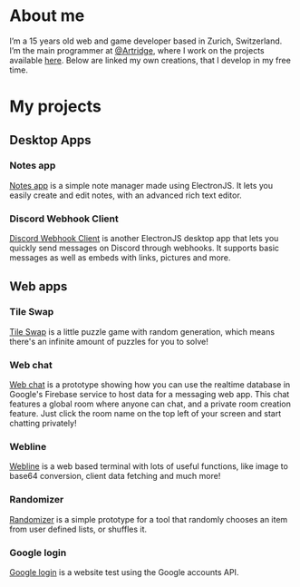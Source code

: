 # About me
I’m a 15 years old web and game developer based in Zurich, Switzerland. I’m the main programmer at [@Artridge](https://twitter.com/ArtridgeGames), where I work on the projects available [here](https://artridge.itch.io).
Below are linked my own creations, that I develop in my free time.

# My projects
## Desktop Apps
### Notes app
[Notes app](http://www.mediafire.com/file/52yc14b6vbdjxn4/Notes-win32-x64.zip/file) is a simple note manager made using ElectronJS. It lets you easily create and edit notes, with an advanced rich text editor.

### Discord Webhook Client
[Discord Webhook Client](http://www.mediafire.com/file/lfffkce3kmn5e8w/DiscordWebhookClient-win32-x64.zip/file) is another ElectronJS desktop app that lets you quickly send messages on Discord through webhooks. It supports basic messages as well as embeds with links, pictures and more.

## Web apps
### Tile Swap
[Tile Swap](/tile-swap) is a little puzzle game with random generation, which means there's an infinite amount of puzzles for you to solve!

### Web chat
[Web chat](/web-chat) is a prototype showing how you can use the realtime database in Google's Firebase service to host data for a messaging web app. This chat features a global room where anyone can chat, and a private room creation feature. Just click the room name on the top left of your screen and start chatting privately!

### Webline
[Webline](/webline) is a web based terminal with lots of useful functions, like image to base64 conversion, client data fetching and much more!

### Randomizer
[Randomizer](/randomizer) is a simple prototype for a tool that randomly chooses an item from user defined lists, or shuffles it.

### Google login
[Google login](/Google-Login) is a website test using the Google accounts API.
